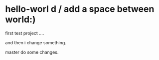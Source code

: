 # hello-worl d / add a space between world:)
first test project ....

and then i change something.

master do some changes.
